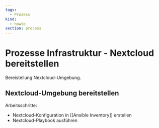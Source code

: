 ```yaml
---
tags:
  - Prozess
kind:
  - howto
section: process
---
```

# Prozesse Infrastruktur - Nextcloud bereitstellen

Bereistellung Nextcloud-Umgebung.

## Nextcloud-Umgebung bereitstellen

Arbeitsschritte:

* Nextcloud-Konfiguration in [[Ansible Inventory]] erstellen
* Nextcloud-Playbook ausführen
